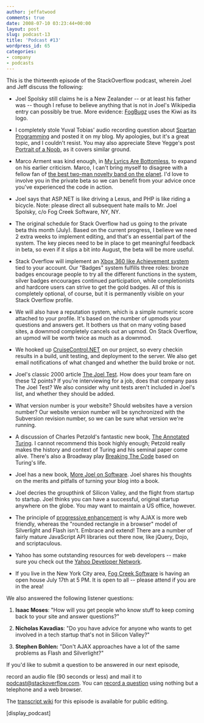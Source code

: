 ```yaml
---
author: jeffatwood
comments: true
date: 2008-07-10 03:23:44+00:00
layout: post
slug: podcast-13
title: 'Podcast #13'
wordpress_id: 65
categories:
- company
- podcasts
---
```



This is the thirteenth episode of the StackOverflow podcast, wherein Joel and Jeff discuss the following:






  * Joel Spolsky still claims he is a New Zealander -- or at least his father was -- though I refuse to believe anything that is not in Joel's Wikipedia entry can possibly be true. More evidence: [FogBugz](http://www.fogcreek.com/FogBUGZ/) uses the Kiwi as its logo.


  * I completely stole Yuval Tobias' audio recording question about [Spartan Programming](http://www.codinghorror.com/blog/archives/001148.html) and posted it on my blog. My apologies, but it's a great topic, and I couldn't resist. You may also appreciate Steve Yegge's post [Portrait of a Noob](http://steve-yegge.blogspot.com/2008/02/portrait-of-n00b.html), as it covers similar ground.  



  * Marco Arment was kind enough, in [My Lyrics Are Bottomless](http://tumblelog.marco.org/41323518/my-lyrics-are-bottomless), to expand on his earlier criticism. Marco, I can't bring myself to disagree with a fellow fan of [the best two-man novelty band on the planet](http://en.wikipedia.org/wiki/Flight_of_the_Conchords). I'd love to involve you in the private beta so we can benefit from your advice once you've experienced the code in action.  



  * Joel says that ASP.NET is like driving a Lexus, and PHP is like riding a bicycle. Note: please direct all subsequent hate mails to Mr. Joel Spolsky, c/o Fog Creek Software, NY, NY.  



  * The original schedule for Stack Overflow had us going to the private beta this month (July). Based on the current progress, I believe we need 2 extra weeks to implement editing, and that's an essential part of the system. The key pieces need to be in place to get meaningful feedback in beta, so even if it slips a bit into August, the beta will be more useful. 


  * Stack Overflow will implement an [Xbox 360 like Achievement system](http://www.xbox360achievements.org/index.php) tied to your account. Our "Badges" system fulfills three roles: bronze badges encourage people to try all the different functions in the system, silver badges encourages continued participation, while completionists and hardcore users can strive to get the gold badges. All of this is completely optional, of course, but it is permanently visible on your Stack Overflow profile.  



  * We will also have a reputation system, which is a simple numeric score attached to your profile. It's based on the number of upmods your questions and answers get. It bothers us that on many voting based sites, a downmod completely cancels out an upmod. On Stack Overflow, an upmod will be worth twice as much as a downmod.


  * We hooked up [CruiseControl.NET](http://confluence.public.thoughtworks.org/display/CCNET/Welcome+to+CruiseControl.NET) on our project, so every checkin results in a build, unit testing, and deployment to the server. We also get email notifications of what changed and whether the build broke or not.


  * Joel's classic 2000 article [The Joel Test](http://www.joelonsoftware.com/articles/fog0000000043.html). How does your team fare on these 12 points? If you're interviewing for a job, does that company pass The Joel Test? We also consider why unit tests aren't included in Joel's list, and whether they should be added.


  * What version number is your website? Should websites have a version number? Our website version number will be synchronized with the Subversion revision number, so we can be sure what version we're running.


  * A discussion of Charles Petzold's fantastic new book, [The Annotated Turing](http://www.codinghorror.com/blog/archives/001143.html). I cannot recommend this book highly enough; Petzold really makes the history and context of Turing and his seminal paper come alive. There's also a Broadway play [Breaking The Code](http://www.turing.org.uk/turing/scrapbook/btc.html) based on Turing's life.


  * Joel has a new book, [More Joel on Software](http://www.amazon.com/dp/1430209879/?tag=codinghorror-20). Joel shares his thoughts on the merits and pitfalls of turning your blog into a book.


  * Joel decries the groupthink of Silicon Valley, and the flight from startup to startup. Joel thinks you can have a successful, original startup anywhere on the globe. You may want to maintain a US office, however.


  * The principle of [progressive enhancement](http://en.wikipedia.org/wiki/Progressive_Enhancement) is why AJAX is more web friendly, whereas the "rounded rectangle in a browser" model of Silverlight and Flash isn't. Embrace and extend! There are a number of fairly mature JavaScript API libraries out there now, like jQuery, Dojo, and scriptaculous.  



  * Yahoo has some outstanding resources for web developers -- make sure you check out the [Yahoo Developer Network](http://developer.yahoo.com/).


  * If you live in the New York City area, [Fog Creek Software](http://www.fogcreek.com/) is having an open house July 17th at 5 PM. It is open to all -- please attend if you are in the area!



We also answered the following listener questions:






  1. **Isaac Moses**: "How will you get people who know stuff to keep coming back to your site and answer questions?"



  2. **Nicholas Kavadias**: "Do you have advice for anyone who wants to get involved in a tech startup that's not in Silicon Valley?"


  3. **Stephen Bohlen:** "Don't AJAX approaches have a lot of the same problems as Flash and Silverlight?"





If you'd like to submit a question to be answered in our next episode,  

record an audio file (90 seconds or less) and mail it to [podcast@stackoverflow.com](mailto:podcast@stackoverflow.com). You can [record a question](http://blog.stackoverflow.com/index.php/2008/05/recording-podcast-questions-using-your-telephone/) using nothing but a telephone and a web browser.





The [transcript wiki](https://stackoverflow.fogbugz.com/default.asp?W13020) for this episode is available for public editing.




[display_podcast]



